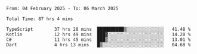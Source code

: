 <!--START_SECTION:waka-->

```abap
From: 04 February 2025 - To: 06 March 2025

Total Time: 87 hrs 4 mins

TypeScript        37 hrs 28 mins  ██████████▒░░░░░░░░░░░░░░   41.48 %
Kotlin            12 hrs 49 mins  ███▓░░░░░░░░░░░░░░░░░░░░░   14.20 %
C#                11 hrs 45 mins  ███▒░░░░░░░░░░░░░░░░░░░░░   13.01 %
Dart              4 hrs 13 mins   █▒░░░░░░░░░░░░░░░░░░░░░░░   04.68 %
```

<!--END_SECTION:waka-->
